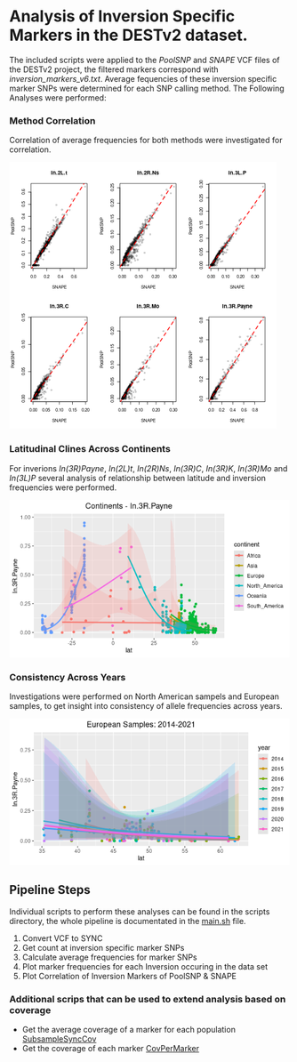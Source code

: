 # Analysis of Inversion Specific Markers in the DESTv2 dataset.

The included scripts were applied to the *PoolSNP* and *SNAPE* VCF files of the DESTv2 project, the filtered markers correspond with *inversion_markers_v6.txt*.
Average fequencies of these inversion specific marker SNPs were determined for each SNP calling method.
The Following Analyses were performed:

### Method Correlation
Correlation of average frequencies for both methods were investigated for correlation.

![Preliminary results:](results/SNAPEvsPoolSNP.png) 

### Latitudinal Clines Across Continents 
For inverions *In(3R)Payne*, *In(2L)t*, *In(2R)Ns*, *In(3R)C*, *In(3R)K*, *In(3R)Mo* and  *In(3L)P* several analysis of relationship between latitude and inversion frequencies were performed. 

![Preliminary results. Example In(3R)Payne:](results/Continents_lat_3RPayne.png) 


### Consistency Across Years
Investigations were performed on North American sampels and European samples, to get insight into consistency of allele frequencies across years.  

![Preliminary results. Example Europe:](results/Year_Europe_lat.png)

## Pipeline Steps

Individual scripts to perform these analyses can be found in the scripts directory, the whole pipeline is documentated in the [main.sh](shell/main.sh) file.

1) Convert VCF to SYNC
2) Get count at inversion specific marker SNPs
3) Calculate average frequencies for marker SNPs
4) Plot marker frequencies for each Inversion occuring in the data set
5) Plot Correlation of Inversion Markers of PoolSNP & SNAPE

### Additional scrips that can be used to extend analysis based on coverage

- Get the average coverage of a marker for each population [SubsampleSyncCov](scripts/SubsampleSyncCov.py)
- Get the coverage of each marker [CovPerMarker](scripts/CovPerMarker.py)
